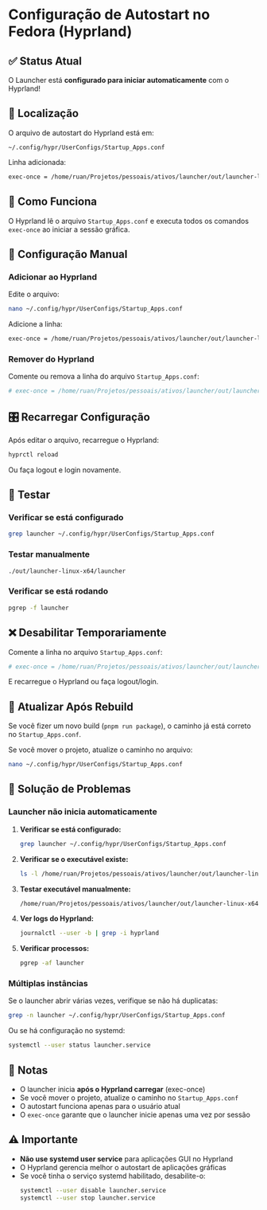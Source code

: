 # Configuração de Autostart no Fedora (Hyprland)

## ✅ Status Atual

O Launcher está **configurado para iniciar automaticamente** com o Hyprland!

## 📁 Localização

O arquivo de autostart do Hyprland está em:
```
~/.config/hypr/UserConfigs/Startup_Apps.conf
```

Linha adicionada:
```bash
exec-once = /home/ruan/Projetos/pessoais/ativos/launcher/out/launcher-linux-x64/launcher
```

## 🔧 Como Funciona

O Hyprland lê o arquivo `Startup_Apps.conf` e executa todos os comandos `exec-once` ao iniciar a sessão gráfica.

## 🚀 Configuração Manual

### Adicionar ao Hyprland
Edite o arquivo:
```bash
nano ~/.config/hypr/UserConfigs/Startup_Apps.conf
```

Adicione a linha:
```bash
exec-once = /home/ruan/Projetos/pessoais/ativos/launcher/out/launcher-linux-x64/launcher
```

### Remover do Hyprland
Comente ou remova a linha do arquivo `Startup_Apps.conf`:
```bash
# exec-once = /home/ruan/Projetos/pessoais/ativos/launcher/out/launcher-linux-x64/launcher
```

## 🎛️ Recarregar Configuração

Após editar o arquivo, recarregue o Hyprland:
```bash
hyprctl reload
```

Ou faça logout e login novamente.

## 🧪 Testar

### Verificar se está configurado
```bash
grep launcher ~/.config/hypr/UserConfigs/Startup_Apps.conf
```

### Testar manualmente
```bash
./out/launcher-linux-x64/launcher
```

### Verificar se está rodando
```bash
pgrep -f launcher
```

## ❌ Desabilitar Temporariamente

Comente a linha no arquivo `Startup_Apps.conf`:
```bash
# exec-once = /home/ruan/Projetos/pessoais/ativos/launcher/out/launcher-linux-x64/launcher
```

E recarregue o Hyprland ou faça logout/login.

## 🔄 Atualizar Após Rebuild

Se você fizer um novo build (`pnpm run package`), o caminho já está correto no `Startup_Apps.conf`.

Se você mover o projeto, atualize o caminho no arquivo:
```bash
nano ~/.config/hypr/UserConfigs/Startup_Apps.conf
```

## 🐛 Solução de Problemas

### Launcher não inicia automaticamente

1. **Verificar se está configurado:**
   ```bash
   grep launcher ~/.config/hypr/UserConfigs/Startup_Apps.conf
   ```

2. **Verificar se o executável existe:**
   ```bash
   ls -l /home/ruan/Projetos/pessoais/ativos/launcher/out/launcher-linux-x64/launcher
   ```

3. **Testar executável manualmente:**
   ```bash
   /home/ruan/Projetos/pessoais/ativos/launcher/out/launcher-linux-x64/launcher
   ```

4. **Ver logs do Hyprland:**
   ```bash
   journalctl --user -b | grep -i hyprland
   ```

5. **Verificar processos:**
   ```bash
   pgrep -af launcher
   ```

### Múltiplas instâncias

Se o launcher abrir várias vezes, verifique se não há duplicatas:
```bash
grep -n launcher ~/.config/hypr/UserConfigs/Startup_Apps.conf
```

Ou se há configuração no systemd:
```bash
systemctl --user status launcher.service
```

## 📝 Notas

- O launcher inicia **após o Hyprland carregar** (exec-once)
- Se você mover o projeto, atualize o caminho no `Startup_Apps.conf`
- O autostart funciona apenas para o usuário atual
- O `exec-once` garante que o launcher inicie apenas uma vez por sessão

## ⚠️ Importante

- **Não use systemd user service** para aplicações GUI no Hyprland
- O Hyprland gerencia melhor o autostart de aplicações gráficas
- Se você tinha o serviço systemd habilitado, desabilite-o:
  ```bash
  systemctl --user disable launcher.service
  systemctl --user stop launcher.service
  ```
